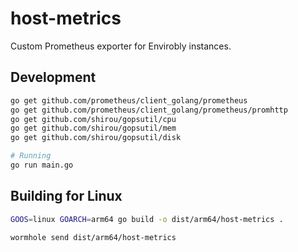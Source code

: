 # host-metrics

Custom Prometheus exporter for Envirobly instances.

## Development

```sh
go get github.com/prometheus/client_golang/prometheus
go get github.com/prometheus/client_golang/prometheus/promhttp
go get github.com/shirou/gopsutil/cpu
go get github.com/shirou/gopsutil/mem
go get github.com/shirou/gopsutil/disk

# Running
go run main.go
```

## Building for Linux

```sh
GOOS=linux GOARCH=arm64 go build -o dist/arm64/host-metrics .

wormhole send dist/arm64/host-metrics
```
